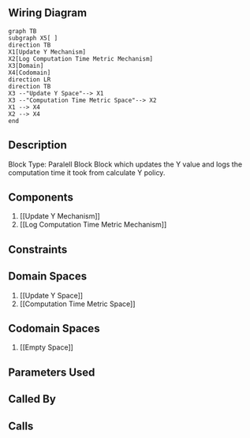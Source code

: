 ## Wiring Diagram

```mermaid
graph TB
subgraph X5[ ]
direction TB
X1[Update Y Mechanism]
X2[Log Computation Time Metric Mechanism]
X3[Domain]
X4[Codomain]
direction LR
direction TB
X3 --"Update Y Space"--> X1
X3 --"Computation Time Metric Space"--> X2
X1 --> X4
X2 --> X4
end
```

## Description

Block Type: Paralell Block
Block which updates the Y value and logs the computation time it took from calculate Y policy.
## Components
1. [[Update Y Mechanism]]
2. [[Log Computation Time Metric Mechanism]]

## Constraints
## Domain Spaces
1. [[Update Y Space]]
2. [[Computation Time Metric Space]]

## Codomain Spaces
1. [[Empty Space]]

## Parameters Used

## Called By

## Calls

